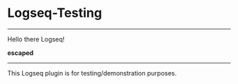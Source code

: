 # Logseq-Testing
---

Hello there Logseq!

</main></div></body></html></iframe><b>escaped</b>

---

This Logseq plugin is for testing/demonstration purposes. 
